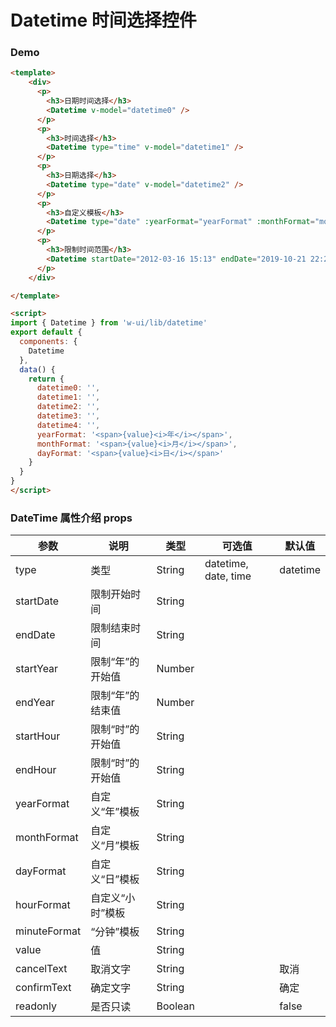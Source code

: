 #  Datetime 时间选择控件

### Demo

```html
<template>
    <div>
      <p>
        <h3>日期时间选择</h3>
        <Datetime v-model="datetime0" />
      </p>
      <p>
        <h3>时间选择</h3>
        <Datetime type="time" v-model="datetime1" />
      </p>
      <p>
        <h3>日期选择</h3>
        <Datetime type="date" v-model="datetime2" />
      </p>
      <p>
        <h3>自定义模板</h3>
        <Datetime type="date" :yearFormat="yearFormat" :monthFormat="monthFormat" :dayFormat="dayFormat" v-model="datetime3"/>
      </p>
      <p>
        <h3>限制时间范围</h3>
        <Datetime startDate="2012-03-16 15:13" endDate="2019-10-21 22:21"v-model="datetime4" />
      </p>
    </div>

</template>

<script>
import { Datetime } from 'w-ui/lib/datetime'
export default {
  components: {
    Datetime
  },
  data() {
    return {
      datetime0: '',
      datetime1: '',
      datetime2: '',
      datetime3: '',
      datetime4: '',
      yearFormat: '<span>{value}<i>年</i></span>',
      monthFormat: '<span>{value}<i>月</i></span>',
      dayFormat: '<span>{value}<i>日</i></span>'
    }
  }
}
</script>

```

###  DateTime 属性介绍 props

| 参数           | 说明            | 类型       | 可选值      |   默认值   |
|---------------|-----------------|-----------|------------|-----------|
| type          | 类型         | String   | datetime, date, time  |  datetime  |
| startDate     | 限制开始时间	    | String   |    |      |
| endDate       | 限制结束时间	    | String    |            |       |
| startYear     | 限制“年”的开始值	 | Number   |            |   |
| endYear       | 限制“年”的结束值	 | Number    |            |    |
| startHour     | 限制“时”的开始值    | String  |   |   |
| endHour       | 限制“时”的开始值    | String  |   |   |
| yearFormat    | 自定义“年”模板      | String  |   |   |
| monthFormat   | 自定义“月”模板      | String  |   |   |
| dayFormat     | 自定义“日”模板      | String  |   |   |
| hourFormat    | 自定义“小时”模板    | String  |   |   |
| minuteFormat  | “分钟”模板     | String  |   |   |
| value         | 值      | String  |   |   |
| cancelText    | 取消文字	      | String  |   | 取消 |
| confirmText   | 确定文字     | String  |   | 确定 |
| readonly      | 是否只读     | Boolean  |   | false |